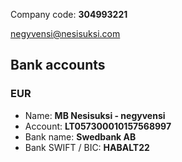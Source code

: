 Company code: **304993221**

<negyvensi@nesisuksi.com>


## Bank accounts

### EUR

* Name: **MB Nesisuksi - negyvensi**
* Account: **LT057300010157568997**
* Bank name: **Swedbank AB**
* Bank SWIFT / BIC: **HABALT22**

